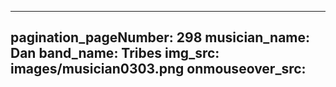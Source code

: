 ------
pagination_pageNumber: 298
musician_name: Dan
band_name: Tribes
img_src: images/musician0303.png
onmouseover_src: 
------